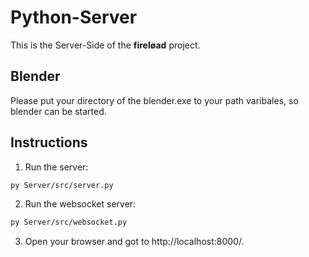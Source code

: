 # Python-Server

This is the Server-Side of the **fireløad** project.

## Blender

Please put your directory of the blender.exe to your path varibales, so blender can be started.

## Instructions

1. Run the server: 
```bash
py Server/src/server.py
```

2. Run the websocket server:
```bash
py Server/src/websocket.py
```

3. Open your browser and got to http://localhost:8000/.
